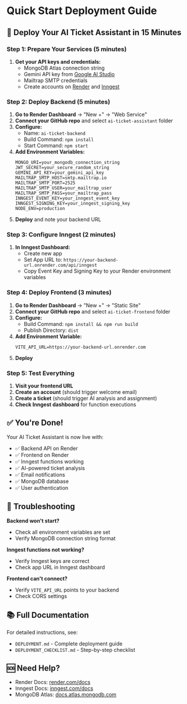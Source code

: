 # Quick Start Deployment Guide

## 🚀 Deploy Your AI Ticket Assistant in 15 Minutes

### Step 1: Prepare Your Services (5 minutes)

1. **Get your API keys and credentials:**
   - MongoDB Atlas connection string
   - Gemini API key from [Google AI Studio](https://makersuite.google.com/app/apikey)
   - Mailtrap SMTP credentials
   - Create accounts on [Render](https://render.com) and [Inngest](https://inngest.com)

### Step 2: Deploy Backend (5 minutes)

1. **Go to Render Dashboard** → "New +" → "Web Service"
2. **Connect your GitHub repo** and select `ai-ticket-assistant` folder
3. **Configure:**
   - Name: `ai-ticket-backend`
   - Build Command: `npm install`
   - Start Command: `npm start`
4. **Add Environment Variables:**
   ```
   MONGO_URI=your_mongodb_connection_string
   JWT_SECRET=your_secure_random_string
   GEMINI_API_KEY=your_gemini_api_key
   MAILTRAP_SMTP_HOST=smtp.mailtrap.io
   MAILTRAP_SMTP_PORT=2525
   MAILTRAP_SMTP_USER=your_mailtrap_user
   MAILTRAP_SMTP_PASS=your_mailtrap_pass
   INNGEST_EVENT_KEY=your_inngest_event_key
   INNGEST_SIGNING_KEY=your_inngest_signing_key
   NODE_ENV=production
   ```
5. **Deploy** and note your backend URL

### Step 3: Configure Inngest (2 minutes)

1. **In Inngest Dashboard:**
   - Create new app
   - Set App URL to: `https://your-backend-url.onrender.com/api/inngest`
   - Copy Event Key and Signing Key to your Render environment variables

### Step 4: Deploy Frontend (3 minutes)

1. **Go to Render Dashboard** → "New +" → "Static Site"
2. **Connect your GitHub repo** and select `ai-ticket-frontend` folder
3. **Configure:**
   - Build Command: `npm install && npm run build`
   - Publish Directory: `dist`
4. **Add Environment Variable:**
   ```
   VITE_API_URL=https://your-backend-url.onrender.com
   ```
5. **Deploy**

### Step 5: Test Everything

1. **Visit your frontend URL**
2. **Create an account** (should trigger welcome email)
3. **Create a ticket** (should trigger AI analysis and assignment)
4. **Check Inngest dashboard** for function executions

## ✅ You're Done!

Your AI Ticket Assistant is now live with:
- ✅ Backend API on Render
- ✅ Frontend on Render
- ✅ Inngest functions working
- ✅ AI-powered ticket analysis
- ✅ Email notifications
- ✅ MongoDB database
- ✅ User authentication

## 🔧 Troubleshooting

**Backend won't start?**
- Check all environment variables are set
- Verify MongoDB connection string format

**Inngest functions not working?**
- Verify Inngest keys are correct
- Check app URL in Inngest dashboard

**Frontend can't connect?**
- Verify `VITE_API_URL` points to your backend
- Check CORS settings

## 📚 Full Documentation

For detailed instructions, see:
- `DEPLOYMENT.md` - Complete deployment guide
- `DEPLOYMENT_CHECKLIST.md` - Step-by-step checklist

## 🆘 Need Help?

- Render Docs: [render.com/docs](https://render.com/docs)
- Inngest Docs: [inngest.com/docs](https://inngest.com/docs)
- MongoDB Atlas: [docs.atlas.mongodb.com](https://docs.atlas.mongodb.com)
